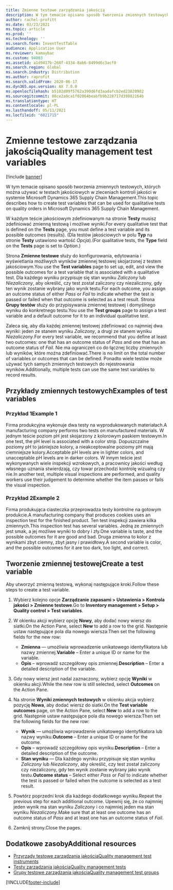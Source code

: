 ```yaml
---
title: Zmienne testowe zarządzania jakością
description: W tym temacie opisano sposób tworzenia zmiennych testowych, których można używać w testach jakościowych w zleceniach kontroli jakości w systemie Microsoft Dynamics 365 Supply Chain Management.
author: rachel-profitt
ms.date: 03/23/2021
ms.topic: article
ms.prod: ''
ms.technology: ''
ms.search.form: InventTestTable
audience: Application User
ms.reviewer: kamaybac
ms.custom: 94003
ms.assetid: a1d9417b-268f-4334-8ab6-8499d6c3acf0
ms.search.region: Global
ms.search.industry: Distribution
ms.author: raprofit
ms.search.validFrom: 2020-06-17
ms.dyn365.ops.version: AX 7.0.0
ms.openlocfilehash: b5102d09f5762a390d6fd3aadafcb2ed23820982
ms.sourcegitcommit: 08ce2a9ca1f02064beabfb9b228717d39882164b
ms.translationtype: HT
ms.contentlocale: pl-PL
ms.lasthandoff: 05/11/2021
ms.locfileid: "6021715"
---
```

# <a name="quality-management-test-variables"></a><span data-ttu-id="f8a08-103">Zmienne testowe zarządzania jakością</span><span class="sxs-lookup"><span data-stu-id="f8a08-103">Quality management test variables</span></span>

[!include [banner](../includes/banner.md)]

<span data-ttu-id="f8a08-104">W tym temacie opisano sposób tworzenia zmiennych testowych, których można używać w testach jakościowych w zleceniach kontroli jakości w systemie Microsoft Dynamics 365 Supply Chain Management.</span><span class="sxs-lookup"><span data-stu-id="f8a08-104">This topic describes how to create test variables that can be used for qualitative tests on quality orders in Microsoft Dynamics 365 Supply Chain Management.</span></span>

<span data-ttu-id="f8a08-105">W każdym teście jakościowym zdefiniowanym na stronie **Testy** musisz zdefiniować zmienną testową i możliwe wyniki.</span><span class="sxs-lookup"><span data-stu-id="f8a08-105">For every qualitative test that is defined on the **Tests** page, you must define a test variable and its possible outcomes (results).</span></span> <span data-ttu-id="f8a08-106">(Dla testów jakościowych w polu **Typ** na stronie **Testy** ustawiono wartość *Opcja*).</span><span class="sxs-lookup"><span data-stu-id="f8a08-106">(For qualitative tests, the **Type** field on the **Tests** page is set to *Option*.)</span></span>

<span data-ttu-id="f8a08-107">Strona **Zmienne testowe** służy do konfigurowania, edytowania i wyświetlania możliwych wyników zmiennej testowej skojarzonej z testem jakościowym.</span><span class="sxs-lookup"><span data-stu-id="f8a08-107">You use the **Test variables** page to set up, edit, and view the possible outcomes for a test variable that is associated with a qualitative test.</span></span> <span data-ttu-id="f8a08-108">Dla każdego wyniku przypisuje się stan wyniku *Zaliczony* lub *Niezaliczony*, aby określić, czy test został zaliczony czy niezaliczony, gdy ten wynik zostanie wybrany jako wynik testu.</span><span class="sxs-lookup"><span data-stu-id="f8a08-108">For each outcome, you assign an outcome status of either *Pass* or *Fail* to indicate whether the test is passed or failed when that outcome is selected as a test result.</span></span> <span data-ttu-id="f8a08-109">Strona **Grupy testów** służy do przypisywania zmiennej testowej i domyślnego wyniku do konkretnego testu.</span><span class="sxs-lookup"><span data-stu-id="f8a08-109">You use the **Test groups** page to assign a test variable and a default outcome for it to an individual qualitative test.</span></span>

<span data-ttu-id="f8a08-110">Zaleca się, aby dla każdej zmiennej testowej zdefiniować co najmniej dwa wyniki: jeden ze stanem wyniku *Zaliczony*, a drugi ze stanem wyniku *Niezaliczony*.</span><span class="sxs-lookup"><span data-stu-id="f8a08-110">For every test variable, we recommend that you define at least two outcomes: one that has an outcome status of *Pass* and one that has an outcome status of *Fail*.</span></span> <span data-ttu-id="f8a08-111">Nie ma ograniczeń co do łącznej liczby zmiennych lub wyników, które można zdefiniować.</span><span class="sxs-lookup"><span data-stu-id="f8a08-111">There is no limit on the total number of variables or outcomes that can be defined.</span></span> <span data-ttu-id="f8a08-112">Ponadto wiele testów może używać tych samych zmiennych testowych do rejestrowania wyników.</span><span class="sxs-lookup"><span data-stu-id="f8a08-112">Additionally, multiple tests can use the same test variables to record results.</span></span>

## <a name="examples-of-test-variables"></a><span data-ttu-id="f8a08-113">Przykłady zmiennych testowych</span><span class="sxs-lookup"><span data-stu-id="f8a08-113">Examples of test variables</span></span>

### <a name="example-1"></a><span data-ttu-id="f8a08-114">Przykład 1</span><span class="sxs-lookup"><span data-stu-id="f8a08-114">Example 1</span></span>

<span data-ttu-id="f8a08-115">Firma produkcyjna wykonuje dwa testy na wyprodukowanych materiałach.</span><span class="sxs-lookup"><span data-stu-id="f8a08-115">A manufacturing company performs two tests on manufactured materials.</span></span> <span data-ttu-id="f8a08-116">W jednym teście poziom pH jest skojarzony z kolorowym paskiem testowym.</span><span class="sxs-lookup"><span data-stu-id="f8a08-116">In one test, the pH level is associated with a color strip.</span></span> <span data-ttu-id="f8a08-117">Dopuszczalne poziomy pH to jaśniejsze kolory, a nieakceptowalne poziomy pH mają ciemniejsze kolory.</span><span class="sxs-lookup"><span data-stu-id="f8a08-117">Acceptable pH levels are in lighter colors, and unacceptable pH levels are in darker colors.</span></span> <span data-ttu-id="f8a08-118">W innym teście jest wykonywanych wiele inspekcji wzrokowych, a pracownicy jakości według własnego uznania stwierdzają, czy towar przechodzi kontrolę wizualną czy nie.</span><span class="sxs-lookup"><span data-stu-id="f8a08-118">In another test, multiple visual inspections are performed, and quality workers use their judgement to determine whether the item passes or fails the visual inspection.</span></span>

### <a name="example-2"></a><span data-ttu-id="f8a08-119">Przykład 2</span><span class="sxs-lookup"><span data-stu-id="f8a08-119">Example 2</span></span>

<span data-ttu-id="f8a08-120">Firma produkująca ciasteczka przeprowadza testy kontrolne na gotowym produkcie.</span><span class="sxs-lookup"><span data-stu-id="f8a08-120">A manufacturing company that produces cookies uses an inspection test for the finished product.</span></span> <span data-ttu-id="f8a08-121">Ten test inspekcji zawiera kilka zmiennych.</span><span class="sxs-lookup"><span data-stu-id="f8a08-121">This inspection test has several variables.</span></span> <span data-ttu-id="f8a08-122">Jedną ze zmiennych jest smak, a jej możliwe wyniki to dobry i zły.</span><span class="sxs-lookup"><span data-stu-id="f8a08-122">One variable is taste, and the possible outcomes for it are good and bad.</span></span> <span data-ttu-id="f8a08-123">Druga zmienna to kolor z wynikami zbyt ciemny, zbyt jasny i prawidłowy.</span><span class="sxs-lookup"><span data-stu-id="f8a08-123">A second variable is color, and the possible outcomes for it are too dark, too light, and correct.</span></span>

## <a name="create-a-test-variable"></a><span data-ttu-id="f8a08-124">Tworzenie zmiennej testowej</span><span class="sxs-lookup"><span data-stu-id="f8a08-124">Create a test variable</span></span>

<span data-ttu-id="f8a08-125">Aby utworzyć zmienną testową, wykonaj następujące kroki.</span><span class="sxs-lookup"><span data-stu-id="f8a08-125">Follow these steps to create a test variable.</span></span>

1. <span data-ttu-id="f8a08-126">Wybierz kolejno opcje **Zarządzanie zapasami \> Ustawienia \> Kontrola jakości \> Zmienne testowe**.</span><span class="sxs-lookup"><span data-stu-id="f8a08-126">Go to **Inventory management \> Setup \> Quality control \> Test variables**.</span></span>
1. <span data-ttu-id="f8a08-127">W okienku akcji wybierz opcję **Nowy**, aby dodać nowy wiersz do siatki.</span><span class="sxs-lookup"><span data-stu-id="f8a08-127">On the Action Pane, select **New** to add a row to the grid.</span></span> <span data-ttu-id="f8a08-128">Następnie ustaw następujące pola dla nowego wiersza:</span><span class="sxs-lookup"><span data-stu-id="f8a08-128">Then set the following fields for the new row:</span></span>

    - <span data-ttu-id="f8a08-129">**Zmienna** — umożliwia wprowadzenie unikatowego identyfikatora lub nazwy zmiennej.</span><span class="sxs-lookup"><span data-stu-id="f8a08-129">**Variable** – Enter a unique ID or name for the variable.</span></span>
    - <span data-ttu-id="f8a08-130">**Opis** – wprowadź szczegółowy opis zmiennej.</span><span class="sxs-lookup"><span data-stu-id="f8a08-130">**Description** – Enter a detailed description of the variable.</span></span>

1. <span data-ttu-id="f8a08-131">Gdy nowy wiersz jest nadal zaznaczony, wybierz opcję **Wyniki** w okienku akcji.</span><span class="sxs-lookup"><span data-stu-id="f8a08-131">While the new row is still selected, select **Outcomes** on the Action Pane.</span></span>
1. <span data-ttu-id="f8a08-132">Na stronie **Wyniki zmiennych testowych** w okienku akcja wybierz pozycję **Nowa**, aby dodać wiersz do siatki.</span><span class="sxs-lookup"><span data-stu-id="f8a08-132">On the **Test variable outcomes** page, on the Action Pane, select **New** to add a row to the grid.</span></span> <span data-ttu-id="f8a08-133">Następnie ustaw następujące pola dla nowego wiersza:</span><span class="sxs-lookup"><span data-stu-id="f8a08-133">Then set the following fields for the new row:</span></span>

    - <span data-ttu-id="f8a08-134">**Wynik** — umożliwia wprowadzenie unikatowego identyfikatora lub nazwy wyniku.</span><span class="sxs-lookup"><span data-stu-id="f8a08-134">**Outcome** – Enter a unique ID or name for the outcome.</span></span>
    - <span data-ttu-id="f8a08-135">**Opis** – wprowadź szczegółowy opis wyniku.</span><span class="sxs-lookup"><span data-stu-id="f8a08-135">**Description** – Enter a detailed description of the outcome.</span></span>
    - <span data-ttu-id="f8a08-136">**Stan wyniku** — Dla każdego wyniku przypisuje się stan wyniku *Zaliczony* lub *Niezaliczony*, aby określić, czy test został zaliczony czy niezaliczony, gdy ten wynik zostanie wybrany jako wynik testu.</span><span class="sxs-lookup"><span data-stu-id="f8a08-136">**Outcome status** – Select either *Pass* or *Fail* to indicate whether the test is passed or failed when the outcome is selected as a test result.</span></span>

1. <span data-ttu-id="f8a08-137">Powtórz poprzedni krok dla każdego dodatkowego wyniku.</span><span class="sxs-lookup"><span data-stu-id="f8a08-137">Repeat the previous step for each additional outcome.</span></span> <span data-ttu-id="f8a08-138">Upewnij się, że co najmniej jeden wynik ma stan wyniku *Zaliczony* i co najmniej jeden ma stan wyniku *Niezaliczony*.</span><span class="sxs-lookup"><span data-stu-id="f8a08-138">Make sure that at least one outcome has an outcome status of *Pass* and at least one has an outcome status of *Fail*.</span></span>
1. <span data-ttu-id="f8a08-139">Zamknij strony.</span><span class="sxs-lookup"><span data-stu-id="f8a08-139">Close the pages.</span></span>

## <a name="additional-resources"></a><span data-ttu-id="f8a08-140">Dodatkowe zasoby</span><span class="sxs-lookup"><span data-stu-id="f8a08-140">Additional resources</span></span>

- [<span data-ttu-id="f8a08-141">Przyrządy testowe zarządzania jakością</span><span class="sxs-lookup"><span data-stu-id="f8a08-141">Quality management test instruments</span></span>](quality-test-instruments.md)
- [<span data-ttu-id="f8a08-142">Testy zarządzania jakością</span><span class="sxs-lookup"><span data-stu-id="f8a08-142">Quality management tests</span></span>](quality-tests.md)
- [<span data-ttu-id="f8a08-143">Grupy testowe zarządzania jakością</span><span class="sxs-lookup"><span data-stu-id="f8a08-143">Quality management test groups</span></span>](quality-test-groups.md)

[!INCLUDE[footer-include](../../includes/footer-banner.md)]
